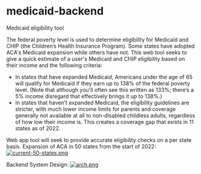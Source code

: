 # medicaid-backend
Medicaid eligibility tool

The federal poverty level is used to determine eligibility for Medicaid and CHIP (the Children’s Health Insurance Program). Some states have adopted ACA's Medicaid 
expansion while others have not. This web tool seeks to give a quick estimate of a user's Medicaid and CHIP eligibility based on their income and the following criteria:

* In states that have expanded Medicaid, Americans under the age of 65 will qualify for Medicaid if they earn up to 138% of the federal poverty level. (Note that although you’ll often see this written as 133%; there’s a 5% income disregard that effectively brings it up to 138%.)
* In states that haven’t expanded Medicaid, the eligibility guidelines are stricter, with much lower income limits for parents and coverage generally not available at all to non-disabled childless adults, regardless of how low their income is. This creates a coverage gap that exists in 11 states as of 2022.

Web app tool will seek to provide accurate eligibility checks on a per state basis. Expansion of ACA in 50 states from the start of 2022:
[![current-50-states.png](https://i.postimg.cc/NjtWKrnY/current-50-states.png)](https://postimg.cc/D8CCDmFY)

Backend System Design:
[![arch.png](https://i.postimg.cc/85YFZGvk/arch.png)](https://postimg.cc/cgQ4JVTP)

